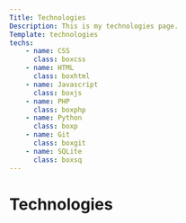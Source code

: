 ```yaml
---
Title: Technologies
Description: This is my technologies page.
Template: technologies
techs:
    - name: CSS
      class: boxcss
    - name: HTML
      class: boxhtml
    - name: Javascript
      class: boxjs
    - name: PHP
      class: boxphp
    - name: Python
      class: boxp
    - name: Git
      class: boxgit
    - name: SQLite
      class: boxsq
---
```


Technologies
==========================
